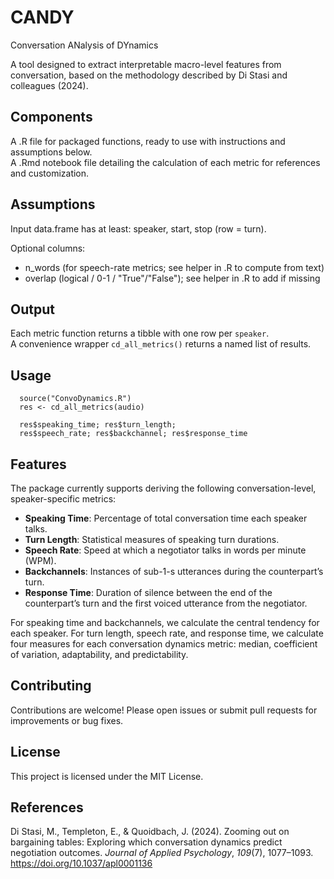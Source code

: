 # CANDY
Conversation ANalysis of DYnamics

A tool designed to extract interpretable macro-level features from conversation, based on the methodology described by Di Stasi and colleagues (2024).

## Components

A .R file for packaged functions, ready to use with instructions and assumptions below.  
A .Rmd notebook file detailing the calculation of each metric for references and customization.

## Assumptions

Input data.frame has at least: speaker, start, stop (row = turn).  

Optional columns:  
- n_words   (for speech-rate metrics; see helper in .R to compute from text)  
- overlap   (logical / 0-1 / "True"/"False"); see helper in .R to add if missing  

## Output

  Each metric function returns a tibble with one row per `speaker`.  
  A convenience wrapper `cd_all_metrics()` returns a named list of results.

## Usage
```
  source("ConvoDynamics.R")  
  res <- cd_all_metrics(audio)

  res$speaking_time; res$turn_length;   
  res$speech_rate; res$backchannel; res$response_time
```

## Features

The package currently supports deriving the following conversation-level, speaker-specific metrics:

- **Speaking Time**: Percentage of total conversation time each speaker talks.
- **Turn Length**: Statistical measures of speaking turn durations.
- **Speech Rate**: Speed at which a negotiator talks in words per  minute (WPM).
- **Backchannels**: Instances of sub-1-s utterances during the  counterpart’s turn.
- **Response Time**: Duration of silence between the end of the  counterpart’s turn and the first voiced  utterance from the negotiator.

For speaking time and backchannels, we calculate the central tendency for each speaker. For turn length, speech rate, and response time, we calculate four measures for each conversation dynamics metric: median, coefficient of variation, adaptability, and predictability.

## Contributing

Contributions are welcome! Please open issues or submit pull requests for improvements or bug fixes.

## License

This project is licensed under the MIT License.

## References

Di Stasi, M., Templeton, E., & Quoidbach, J. (2024). Zooming out on bargaining tables: Exploring which conversation dynamics predict negotiation outcomes. *Journal of Applied Psychology*, *109*(7), 1077–1093. https://doi.org/10.1037/apl0001136
